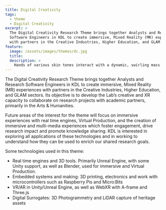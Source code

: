 ```yaml
---
title: Digital Creativity
tags:
  - theme
  - Digital Creativity
excerpt: >
  The Digital Creativity Research Theme brings together Analysts and Research
  Software Engineers in KDL to create immersive, Mixed Reality (MR) experiences
  with partners in the Creative Industries, Higher Education, and GLAM sectors.
feature:
  image: /assets/images/themes/dc.jpg
  title:
  description: >
    Hands of various skin tones interact with a dynamic, swirling mass of orange and black particles, symbolizing the collaborative and creative process in digital environments.
---
```


The Digital Creativity Research Theme brings together Analysts and Research
Software Engineers in KDL to create immersive, Mixed Reality (MR) experiences
with partners in the Creative Industries, Higher Education, and GLAM sectors.
Its objective is to develop the Lab’s creative and XR capacity to collaborate
on research projects with academic partners, primarily in the Arts & Humanities.

Future areas of the interest for the theme will focus on immersive experiences with real time engines, Virtual Production, and the creation of immersive and multi-media experiences which foster engagement, drive research impact and promote knowledge sharing. KDL is interested in exploring all applications of these technologies and in working to understand how they can be used to enrich our shared research goals.

Some technologies used in this theme:

- Real time engines and 3D tools. Primarily Unreal Engine, with some Unity support, as well as Blender, used for immersive and Virtual Production.
- Embedded systems and making: 3D printing, electronics and work with microcontrollers such as Raspberry Pis and Micro:Bits
- VR/AR in Unity/Unreal Engine, as well as WebXR with A-frame and Three.js
- Digital Surrogates: 3D Photogrammetry and LiDAR capture of heritage assets
